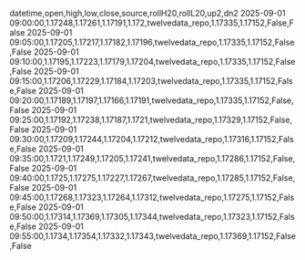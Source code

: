 datetime,open,high,low,close,source,rollH20,rollL20,up2,dn2
2025-09-01 09:00:00,1.17248,1.17261,1.17191,1.172,twelvedata_repo,1.17335,1.17152,False,False
2025-09-01 09:05:00,1.17205,1.17217,1.17182,1.17196,twelvedata_repo,1.17335,1.17152,False,False
2025-09-01 09:10:00,1.17195,1.17223,1.17179,1.17204,twelvedata_repo,1.17335,1.17152,False,False
2025-09-01 09:15:00,1.17206,1.17229,1.17184,1.17203,twelvedata_repo,1.17335,1.17152,False,False
2025-09-01 09:20:00,1.17189,1.17197,1.17166,1.17191,twelvedata_repo,1.17335,1.17152,False,False
2025-09-01 09:25:00,1.17192,1.17238,1.17187,1.1721,twelvedata_repo,1.17329,1.17152,False,False
2025-09-01 09:30:00,1.17209,1.17244,1.17204,1.17212,twelvedata_repo,1.17316,1.17152,False,False
2025-09-01 09:35:00,1.1721,1.17249,1.17205,1.17241,twelvedata_repo,1.17286,1.17152,False,False
2025-09-01 09:40:00,1.1725,1.17275,1.17227,1.17267,twelvedata_repo,1.17285,1.17152,False,False
2025-09-01 09:45:00,1.17268,1.17323,1.17264,1.17312,twelvedata_repo,1.17275,1.17152,False,False
2025-09-01 09:50:00,1.17314,1.17369,1.17305,1.17344,twelvedata_repo,1.17323,1.17152,False,False
2025-09-01 09:55:00,1.1734,1.17354,1.17332,1.17343,twelvedata_repo,1.17369,1.17152,False,False
